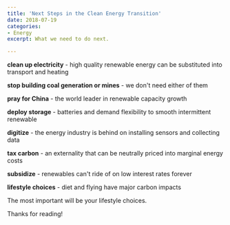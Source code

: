 ```yaml
---
title: 'Next Steps in the Clean Energy Transition'
date: 2018-07-19
categories:
- Energy
excerpt: What we need to do next.

---
```


**clean up electricity** - high quality renewable energy can be substituted into transport and heating 

**stop building coal generation or mines** - we don't need either of them

**pray for China** - the world leader in renewable capacity growth

**deploy storage** - batteries and demand flexibility to smooth intermittent renewable

**digitize** - the energy industry is behind on installing sensors and collecting data

**tax carbon** - an externality that can be neutrally priced into marginal energy costs

**subsidize** - renewables can't ride of on low interest rates forever

**lifestyle choices** - diet and flying have major carbon impacts

The most important will be your lifestyle choices.

Thanks for reading!
